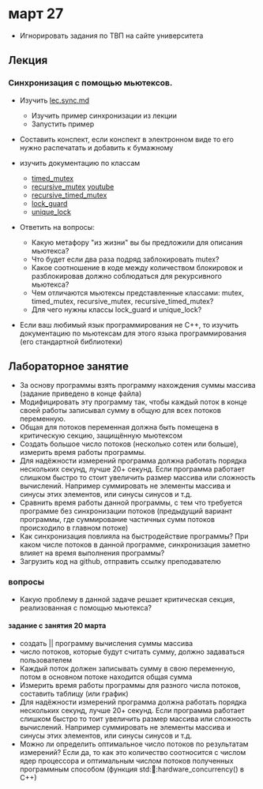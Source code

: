 # март 27
- Игнорировать задания по ТВП на сайте университета
##  Лекция
### Синхронизация с помощью мьютексов.
- Изучить [lec.sync.md](lec.sync.md)
  - Изучить пример синхронизации из лекции
  - Запустить пример
- Составить конспект, если конспект в электронном виде то его нужно распечатать и добавить к бумажному

- изучить документацию по классам
  - [timed_mutex](https://en.cppreference.com/w/cpp/thread/timed_mutex)
  - [recursive_mutex](https://en.cppreference.com/w/cpp/thread/recursive_mutex) [youtube](https://www.youtube.com/watch?v=_jZlmgDoDOM)
  - [recursive_timed_mutex](https://en.cppreference.com/w/cpp/thread/recursive_timed_mutex)
  - [lock_guard](https://en.cppreference.com/w/cpp/thread/lock_guard)
  - [unique_lock](https://en.cppreference.com/w/cpp/thread/unique_lock)


- Ответить на вопросы:
  - Какую метафору "из жизни" вы бы предложили для описания мьютекса?
  - Что будет если два раза подряд заблокировать mutex?
  - Какое соотношение в коде между количеством блокировок и разблокировав должно соблюдаться для рекурсивного мьютекса?
  - Чем отличаются мьютексы представленные классами: mutex, timed_mutex, recursive_mutex, recursive_timed_mutex?
  - Для чего нужны классы lock_guard и unique_lock?

- Если ваш любимый язык программирования не С++, то изучить документацию по мьютексам для этого языка программирования (его стандартной библиотеки)





## Лабораторное занятие
- За основу программы взять программу нахождения суммы массива (задание приведено в конце файла)
- Модифицировать эту программу так, чтобы каждый поток в конце своей работы записывал сумму в общую для всех потоков переменную.
- Общая для потоков переменная должна быть помещена в критическую секцию, защищённую мьютексом
- Создать большое число потоков (несколько сотен или больше), измерить время работы программы.
- Для надёжности измерений программа должна работать порядка нескольких секунд, лучше 20+ секунд. Если программа работает слишком быстро то стоит увеличить размер массива или сложность вычислений. Например суммировать не элементы массива и синусы этих элементов, или синусы синусов и т.д.
- Сравнить время работы данной программы, с тем что требуется программе без синхронизации потоков (предыдущий вариант программы, где суммирование частичных сумм потоков происходило в главном потоке)
- Как синхронизация повлияла на быстродействие программы? При каком числе потоков в данной программе, синхронизация заметно влияет на время выполнения программы?
- Загрузить код на github, отправить ссылку преподавателю

### вопросы
- Какую проблему в данной задаче решает критическая секция, реализованная с помощью мьютекса?


#### задание с занятия 20 марта
- создать || программу вычисления суммы массива
- число потоков, которые будут считать сумму, должно задаваться пользователем
- Каждый поток должен записывать сумму в свою переменную, потом в основном потоке находится общая сумма
- Измерить время работы программы для разного числа потоков, составить таблицу (или график)
- Для надёжности измерений программа должна работать порядка нескольких секунд, лучше 20+ секунд. Если программа работает слишком быстро то тоит увеличить размер массива или сложность вычислений. Например суммировать не элементы массива и синусы этих элементов, или синусы синусов и т.д.
- Можно ли определить оптимальное число потоков по результатам измерений? Если да, то как это количество соотносится с числом ядер процессора и оптимальным числом потоков полученных программным способом (функция std::thread::hardware_concurrency() в C++)
